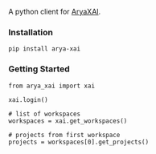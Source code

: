 A python client for [AryaXAI](https://xai.arya.ai).

### Installation
```
pip install arya-xai
```

### Getting Started
```
from arya_xai import xai

xai.login()

# list of workspaces
workspaces = xai.get_workspaces()

# projects from first workspace
projects = workspaces[0].get_projects()
```